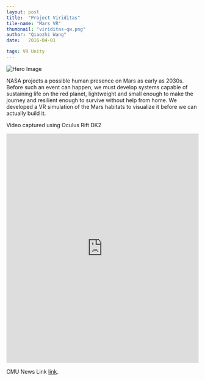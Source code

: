 ```yaml
---
layout: post
title:  "Project Viriditas"
tile-name: "Mars VR"
thumbnail: "viriditas-qw.png"
author: "Qiaozhi Wang"
date:   2016-04-01

tags: VR Unity
---
```


![Hero Image](/img/viriditas-qw/hero.png)

NASA projects a possible human presence on Mars as early as 2030s. Before such an event can happen, we must develop systems capable of sustaining life on the red planet, lightweight and small enough to make the journey and resilient enough to survive without help from home. We developed a VR simulation of the Mars habitats to visualize it before we can actually build it.

Video captured using Oculus Rift DK2
<iframe src="https://player.vimeo.com/video/168275273" width="100%" height="600" frameborder="0" webkitallowfullscreen mozallowfullscreen allowfullscreen></iframe>

CMU News Link [link](http://www.cmu.edu/news/stories/archives/2016/may/martian-greenhouse.html).